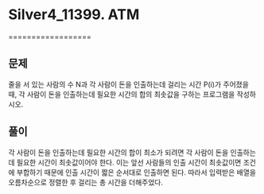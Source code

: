 # Silver4_11399. ATM

==================

## 문제

줄을 서 있는 사람의 수 N과 각 사람이 돈을 인출하는데 걸리는 시간 P(i)가 주어졌을 때, 각 사람이 돈을 인출하는데 필요한 시간의 합의 최솟값을 구하는 프로그램을 작성하시오.

## 풀이

각 사람이 돈을 인출하는데 필요한 시간의 합이 최소가 되려면 각 사람이 돈을 인출하는데 필요한 시간이 최솟값이어야 한다. 이는 앞선 사람들의 인출 시간이 최솟값이면 조건에 부합하기 때문에 인출 시간이 짧은 순서대로 인출하면 된다. 따라서 입력받은 배열을 오름차순으로 정렬한 후 걸리는 총 시간을 더해주었다.
